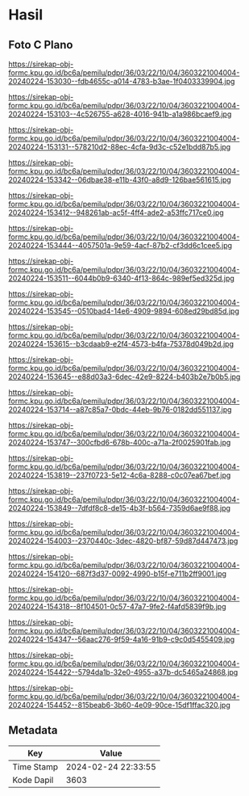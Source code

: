# Hasil

## Foto C Plano

https://sirekap-obj-formc.kpu.go.id/bc6a/pemilu/pdpr/36/03/22/10/04/3603221004004-20240224-153030--fdb4655c-a014-4783-b3ae-1f0403339904.jpg

https://sirekap-obj-formc.kpu.go.id/bc6a/pemilu/pdpr/36/03/22/10/04/3603221004004-20240224-153103--4c526755-a628-4016-941b-a1a986bcaef9.jpg

https://sirekap-obj-formc.kpu.go.id/bc6a/pemilu/pdpr/36/03/22/10/04/3603221004004-20240224-153131--578210d2-88ec-4cfa-9d3c-c52e1bdd87b5.jpg

https://sirekap-obj-formc.kpu.go.id/bc6a/pemilu/pdpr/36/03/22/10/04/3603221004004-20240224-153342--06dbae38-e11b-43f0-a8d9-126bae561615.jpg

https://sirekap-obj-formc.kpu.go.id/bc6a/pemilu/pdpr/36/03/22/10/04/3603221004004-20240224-153412--948261ab-ac5f-4ff4-ade2-a53ffc717ce0.jpg

https://sirekap-obj-formc.kpu.go.id/bc6a/pemilu/pdpr/36/03/22/10/04/3603221004004-20240224-153444--4057501a-9e59-4acf-87b2-cf3dd6c1cee5.jpg

https://sirekap-obj-formc.kpu.go.id/bc6a/pemilu/pdpr/36/03/22/10/04/3603221004004-20240224-153511--6044b0b9-6340-4f13-864c-989ef5ed325d.jpg

https://sirekap-obj-formc.kpu.go.id/bc6a/pemilu/pdpr/36/03/22/10/04/3603221004004-20240224-153545--0510bad4-14e6-4909-9894-608ed29bd85d.jpg

https://sirekap-obj-formc.kpu.go.id/bc6a/pemilu/pdpr/36/03/22/10/04/3603221004004-20240224-153615--b3cdaab9-e2f4-4573-b4fa-75378d049b2d.jpg

https://sirekap-obj-formc.kpu.go.id/bc6a/pemilu/pdpr/36/03/22/10/04/3603221004004-20240224-153645--e88d03a3-6dec-42e9-8224-b403b2e7b0b5.jpg

https://sirekap-obj-formc.kpu.go.id/bc6a/pemilu/pdpr/36/03/22/10/04/3603221004004-20240224-153714--a87c85a7-0bdc-44eb-9b76-0182dd551137.jpg

https://sirekap-obj-formc.kpu.go.id/bc6a/pemilu/pdpr/36/03/22/10/04/3603221004004-20240224-153747--300cfbd6-678b-400c-a71a-2f0025901fab.jpg

https://sirekap-obj-formc.kpu.go.id/bc6a/pemilu/pdpr/36/03/22/10/04/3603221004004-20240224-153819--237f0723-5e12-4c6a-8288-c0c07ea67bef.jpg

https://sirekap-obj-formc.kpu.go.id/bc6a/pemilu/pdpr/36/03/22/10/04/3603221004004-20240224-153849--7dfdf8c8-de15-4b3f-b564-7359d6ae9f88.jpg

https://sirekap-obj-formc.kpu.go.id/bc6a/pemilu/pdpr/36/03/22/10/04/3603221004004-20240224-154003--2370440c-3dec-4820-bf87-59d87d447473.jpg

https://sirekap-obj-formc.kpu.go.id/bc6a/pemilu/pdpr/36/03/22/10/04/3603221004004-20240224-154120--687f3d37-0092-4990-b15f-e711b2ff9001.jpg

https://sirekap-obj-formc.kpu.go.id/bc6a/pemilu/pdpr/36/03/22/10/04/3603221004004-20240224-154318--8f104501-0c57-47a7-9fe2-f4afd5839f9b.jpg

https://sirekap-obj-formc.kpu.go.id/bc6a/pemilu/pdpr/36/03/22/10/04/3603221004004-20240224-154347--56aac276-9f59-4a16-91b9-c9c0d5455409.jpg

https://sirekap-obj-formc.kpu.go.id/bc6a/pemilu/pdpr/36/03/22/10/04/3603221004004-20240224-154422--5794da1b-32e0-4955-a37b-dc5465a24868.jpg

https://sirekap-obj-formc.kpu.go.id/bc6a/pemilu/pdpr/36/03/22/10/04/3603221004004-20240224-154452--815beab6-3b60-4e09-90ce-15df1ffac320.jpg


## Metadata

| Key        | Value               |
| ---------- | ------------------- |
| Time Stamp | 2024-02-24 22:33:55 |
| Kode Dapil | 3603                |




